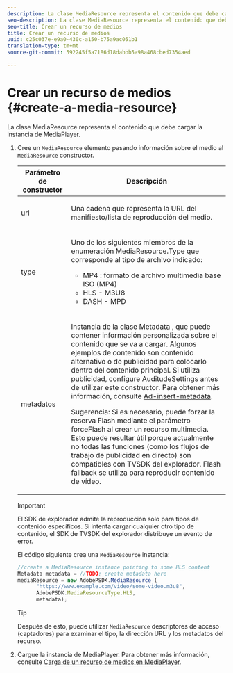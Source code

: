 ```yaml
---
description: La clase MediaResource representa el contenido que debe cargar la instancia de MediaPlayer.
seo-description: La clase MediaResource representa el contenido que debe cargar la instancia de MediaPlayer.
seo-title: Crear un recurso de medios
title: Crear un recurso de medios
uuid: c25c037e-e9a0-430c-a150-b75a9ac051b1
translation-type: tm+mt
source-git-commit: 592245f5a7186d18dabbb5a98a468cbed7354aed

---
```



# Crear un recurso de medios {#create-a-media-resource}

La clase MediaResource representa el contenido que debe cargar la instancia de MediaPlayer.

1. Cree un `MediaResource` elemento pasando información sobre el medio al `MediaResource` constructor.

   <table id="table_DD0D5D9129D54F73881399B9B4FF546A"> 
    <thead> 
    <tr> 
    <th colname="col1" class="entry"> Parámetro de constructor </th> 
    <th colname="col2" class="entry"> Descripción </th> 
    </tr> 
    </thead>
    <tbody> 
    <tr> 
    <td colname="col1"> <p>url </p> </td> 
    <td colname="col2"> <p>Una cadena que representa la URL del manifiesto/lista de reproducción del medio. </p> </td> 
    </tr> 
    <tr> 
    <td colname="col1"> <p>type </p> </td> 
    <td colname="col2"> <p>Uno de los siguientes miembros de la enumeración <span class="codeph"> MediaResource.Type </span> que corresponde al tipo de archivo indicado: </p> <p> 
    <ul id="ul_E9689FA06DC94BF4848F16E1F2F01A59"> 
    <li id="li_83A14B96CDC648C6AF6F5FA745343E1F"> <span class="codeph"> MP4 </span> : formato de archivo multimedia base ISO (MP4) </li> 
    <li id="li_FCD355151515412D9A78C3815DD09129"> <span class="codeph"> HLS </span> - M3U8 </li> 
    <li id="li_9D3D306D49264830AC6EFB1F49524A3B"> <span class="codeph"> DASH </span> - MPD </li> 
    </ul> </p> <p></p> </td> 
    </tr> 
    <tr> 
    <td colname="col1"> <p>metadatos </p> </td> 
    <td colname="col2"> <p>Instancia de la <span class="codeph"> clase Metadata </span> , que puede contener información personalizada sobre el contenido que se va a cargar. Algunos ejemplos de contenido son contenido alternativo o de publicidad para colocarlo dentro del contenido principal. Si utiliza publicidad, configure <span class="codeph"> AuditudeSettings </span> antes de utilizar este constructor. Para obtener más información, consulte <a href="../../ad-insertion/ad-insertion-metadata/c-psdk-browser-tvsdk-2.4-ad-insertion-metadata.md">Ad-insert-metadata</a>. </p> <p>Sugerencia:  Si es necesario, puede forzar la reserva Flash mediante el parámetro <span class="codeph"> forceFlash </span> al crear un recurso multimedia. Esto puede resultar útil porque actualmente no todas las funciones (como los flujos de trabajo de publicidad en directo) son compatibles con TVSDK del explorador. Flash fallback se utiliza para reproducir contenido de vídeo. </p> </td> 
    </tr> 
    </tbody> 
   </table>

   >[!IMPORTANT]
   >
   >El SDK de explorador admite la reproducción solo para tipos de contenido específicos. Si intenta cargar cualquier otro tipo de contenido, el SDK de TVSDK del explorador distribuye un evento de error.

   El código siguiente crea una `MediaResource` instancia:

   ```js
   //create a MediaResource instance pointing to some HLS content 
   Metadata metadata = //TODO: create metadata here 
   mediaResource = new AdobePSDK.MediaResource ( 
         "https://www.example.com/video/some-video.m3u8", 
         AdobePSDK.MediaResourceType.HLS,  
         metadata);
   ```

   >[!TIP]
   >
   >Después de esto, puede utilizar `MediaResource` descriptores de acceso (captadores) para examinar el tipo, la dirección URL y los metadatos del recurso.

1. Cargue la instancia de MediaPlayer. Para obtener más información, consulte [Carga de un recurso de medios en MediaPlayer](../../content-playback-options-browser-tvsdk/mediaplayer-initialize-for-video/t-psdk-browser-tvsdk-2.4-media-resource-load.md).
